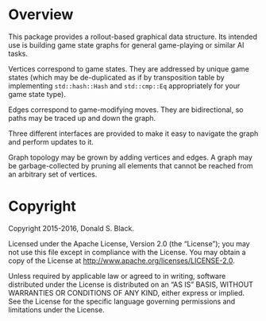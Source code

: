 # Overview

This package provides a rollout-based graphical data structure. Its intended use
is building game state graphs for general game-playing or similar AI tasks.

Vertices correspond to game states. They are addressed by unique game states
(which may be de-duplicated as if by transposition table by implementing
`std::hash::Hash` and `std::cmp::Eq` appropriately for your game state type).

Edges correspond to game-modifying moves. They are bidirectional, so paths may
be traced up and down the graph.

Three different interfaces are provided to make it easy to navigate the graph
and perform updates to it.

Graph topology may be grown by adding vertices and edges. A graph may be
garbage-collected by pruning all elements that cannot be reached from an
arbitrary set of vertices.

# Copyright

Copyright 2015-2016, Donald S. Black.

Licensed under the Apache License, Version 2.0 (the “License”); you may not use
this file except in compliance with the License. You may obtain a copy of the
License at http://www.apache.org/licenses/LICENSE-2.0.

Unless required by applicable law or agreed to in writing, software distributed
under the License is distributed on an “AS IS” BASIS, WITHOUT WARRANTIES OR
CONDITIONS OF ANY KIND, either express or implied. See the License for the
specific language governing permissions and limitations under the License.
